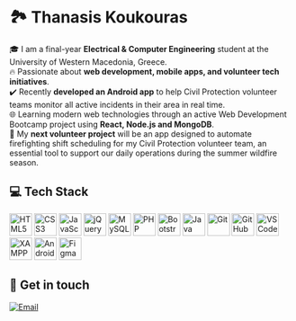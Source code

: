 # 🏞️ Thanasis Koukouras  

🎓 I am a final-year **Electrical & Computer Engineering** student at the University of Western Macedonia, Greece.  
🔥 Passionate about **web development, mobile apps, and volunteer tech initiatives**.  
✔️ Recently **developed an Android app** to help Civil Protection volunteer teams monitor all active incidents in their area in real time.  
🌐 Learning modern web technologies through an active Web Development Bootcamp project using **React, Node.js and MongoDB**.   
🚀 My **next volunteer project** will be an app designed to automate firefighting shift scheduling for my Civil Protection volunteer team, an essential tool to support our daily operations during the summer wildfire season.  

## 💻 Tech Stack  

<p align="left">
  <img src="https://cdn.jsdelivr.net/gh/devicons/devicon/icons/html5/html5-original.svg" alt="HTML5" width="40" height="40"/>
  <img src="https://cdn.jsdelivr.net/gh/devicons/devicon/icons/css3/css3-original.svg" alt="CSS3" width="40" height="40"/>
  <img src="https://cdn.jsdelivr.net/gh/devicons/devicon/icons/javascript/javascript-original.svg" alt="JavaScript" width="40" height="40"/>
  <img src="https://cdn.jsdelivr.net/gh/devicons/devicon/icons/jquery/jquery-original-wordmark.svg" alt="jQuery" width="40" height="40"/>
  <img src="https://cdn.jsdelivr.net/gh/devicons/devicon/icons/mysql/mysql-original.svg" alt="MySQL" width="40" height="40"/>
  <img src="https://cdn.jsdelivr.net/gh/devicons/devicon/icons/php/php-original.svg" alt="PHP" width="40" height="40"/>
  <img src="https://cdn.jsdelivr.net/gh/devicons/devicon/icons/bootstrap/bootstrap-original.svg" alt="Bootstrap" width="40" height="40"/>
  <img src="https://cdn.jsdelivr.net/gh/devicons/devicon/icons/java/java-original.svg" alt="Java" width="40" height="40"/>
  <img src="https://cdn.jsdelivr.net/gh/devicons/devicon/icons/git/git-original.svg" alt="Git" width="40" height="40"/>
  <img src="https://cdn.jsdelivr.net/gh/devicons/devicon/icons/github/github-original.svg" alt="GitHub" width="40" height="40"/>
  <img src="https://cdn.jsdelivr.net/gh/devicons/devicon/icons/vscode/vscode-original.svg" alt="VS Code" width="40" height="40"/>
  <img src="https://www.apachefriends.org/images/xampp-logo-ac950edf.svg" alt="XAMPP" width="40" height="40"/>
  <img src="https://cdn.jsdelivr.net/gh/devicons/devicon/icons/androidstudio/androidstudio-original.svg" alt="Android Studio" width="40" height="40"/>
  <img src="https://cdn.jsdelivr.net/gh/devicons/devicon/icons/figma/figma-original.svg" alt="Figma" width="40" height="40"/>
</p>


## 📧 Get in touch
[![Email](https://img.shields.io/badge/Email-%23007BFF?style=for-the-badge&logo=outlook&logoColor=white)](mailto:thanasis.koukouras@gmail.com)












